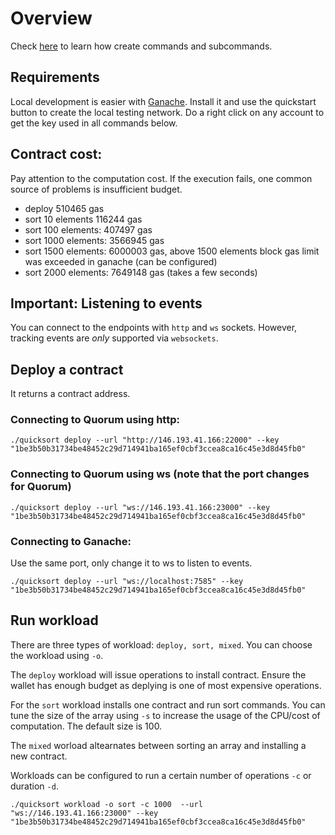 # Overview
Check  [here](https://www.linode.com/docs/guides/using-cobra/) to learn how create commands and subcommands.


## Requirements
Local development is easier with [Ganache](https://www.trufflesuite.com/ganache). Install it and use the quickstart button
to create the local testing network. Do a right click on any account to get the key used in all commands below.

## Contract cost:
Pay attention to the computation cost. If the execution fails, one common source of problems is insufficient budget.
- deploy               510465 gas
- sort 10 elements     116244 gas
- sort 100 elements:   407497 gas
- sort 1000 elements: 3566945 gas
- sort 1500 elements: 6000003 gas, above 1500 elements block gas limit was exceeded in ganache (can be configured)
- sort 2000 elements: 7649148 gas (takes a few seconds)

## Important: Listening to events
You can connect to the endpoints with `http` and `ws` sockets. However, tracking events are *only* supported via `websockets`. 


## Deploy a contract
It returns a contract address.

### Connecting to Quorum using http: 
```
./quicksort deploy --url "http://146.193.41.166:22000" --key "1be3b50b31734be48452c29d714941ba165ef0cbf3ccea8ca16c45e3d8d45fb0"
```
### Connecting to Quorum using ws (note that the port changes for Quorum) 
```
./quicksort deploy --url "ws://146.193.41.166:23000" --key "1be3b50b31734be48452c29d714941ba165ef0cbf3ccea8ca16c45e3d8d45fb0"
```
### Connecting to Ganache:
Use the same port, only change it to ws to listen to events.
```
./quicksort deploy --url "ws://localhost:7585" --key "1be3b50b31734be48452c29d714941ba165ef0cbf3ccea8ca16c45e3d8d45fb0"
```

## Run workload
There are three types of workload: `deploy, sort, mixed`. You can choose the workload using `-o`.

The `deploy` workload will issue operations to install contract. Ensure the wallet has enough budget as deplying is one of most expensive operations.

For the `sort` workload installs one contract and run sort commands. You can tune the size of the array using `-s`  to increase the usage of the CPU/cost of computation. The default size is 100.

The `mixed` worload altearnates between sorting an array and installing a new contract.

Workloads can be configured to run a certain number of operations `-c` or duration `-d`. 

```
./quicksort workload -o sort -c 1000  --url "ws://146.193.41.166:23000" --key "1be3b50b31734be48452c29d714941ba165ef0cbf3ccea8ca16c45e3d8d45fb0"
```
